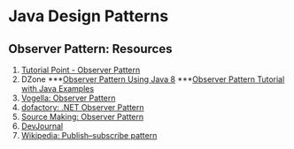 # Java Design Patterns

## Observer Pattern: Resources

1. [Tutorial Point - Observer Pattern](https://www.tutorialspoint.com/design_pattern/observer_pattern.htm)
2. DZone 
   ***[Observer Pattern Using Java 8](https://bluepenguinlist.com/2016/11/04/bash-scripting-tutorial/?fromTwitterID=nixCraft)
   ***[Observer Pattern Tutorial with Java Examples](https://dzone.com/articles/design-patterns-uncovered)
3. [Vogella: Observer Pattern](http://www.vogella.com/tutorials/DesignPatternObserver/article.html)
4. [dofactory: .NET Observer Pattern](http://www.dofactory.com/net/observer-design-pattern)
5. [Source Making: Observer Pattern](https://sourcemaking.com/design_patterns/observer)
6. [DevJournal](http://www.journaldev.com/1739/observer-design-pattern-in-java)
7. [Wikipedia: Publish–subscribe pattern](https://en.wikipedia.org/wiki/Publish%E2%80%93subscribe_pattern)
